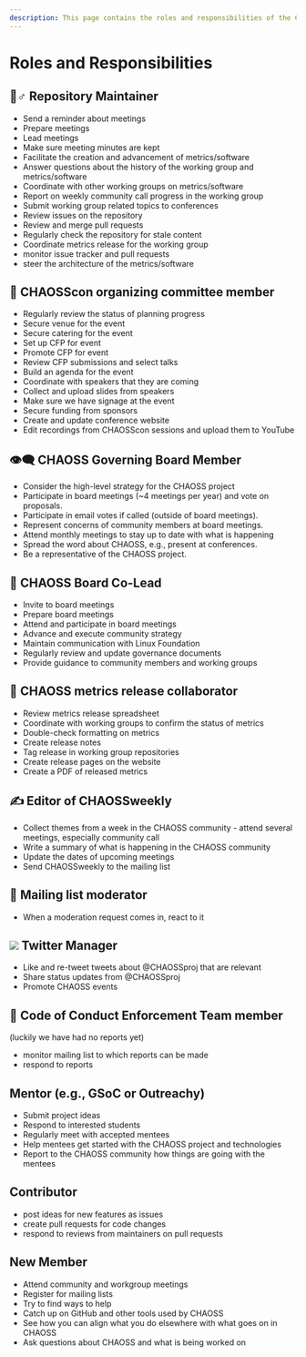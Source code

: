 ```yaml
---
description: This page contains the roles and responsibilities of the CHAOSS community
---
```


# Roles and Responsibilities

## 🙍♂ Repository Maintainer

* Send a reminder about meetings
* Prepare meetings
* Lead meetings
* Make sure meeting minutes are kept
* Facilitate the creation and advancement of metrics/software
* Answer questions about the history of the working group and metrics/software
* Coordinate with other working groups on metrics/software
* Report on weekly community call progress in the working group
* Submit working group related topics to conferences
* Review issues on the repository
* Review and merge pull requests
* Regularly check the repository for stale content
* Coordinate metrics release for the working group
* monitor issue tracker and pull requests
* steer the architecture of the metrics/software

## 🎪 CHAOSScon organizing committee member

* Regularly review the status of planning progress
* Secure venue for the event
* Secure catering for the event
* Set up CFP for event
* Promote CFP for event
* Review CFP submissions and select talks
* Build an agenda for the event
* Coordinate with speakers that they are coming
* Collect and upload slides from speakers
* Make sure we have signage at the event
* Secure funding from sponsors
* Create and update conference website
* Edit recordings from CHAOSScon sessions and upload them to YouTube

## 👁🗨 CHAOSS Governing Board Member

* Consider the high-level strategy for the CHAOSS project
* Participate in board meetings \(~4 meetings per year\) and vote on proposals.
* Participate in email votes if called \(outside of board meetings\).
* Represent concerns of community members at board meetings.
* Attend monthly meetings to stay up to date with what is happening
* Spread the word about CHAOSS, e.g., present at conferences.
* Be a representative of the CHAOSS project.

## 👤 CHAOSS Board Co-Lead

* Invite to board meetings
* Prepare board meetings
* Attend and participate in board meetings
* Advance and execute community strategy
* Maintain communication with Linux Foundation
* Regularly review and update governance documents
* Provide guidance to community members and working groups

## 📙 CHAOSS metrics release collaborator

* Review metrics release spreadsheet
* Coordinate with working groups to confirm the status of metrics
* Double-check formatting on metrics
* Create release notes
* Tag release in working group repositories
* Create release pages on the website
* Create a PDF of released metrics

## ✍ Editor of CHAOSSweekly

* Collect themes from a week in the CHAOSS community - attend several meetings, especially community call
* Write a summary of what is happening in the CHAOSS community
* Update the dates of upcoming meetings
* Send CHAOSSweekly to the mailing list

## 📩 Mailing list moderator

* When a moderation request comes in, react to it

## ![](../assets/logo.png) Twitter Manager

* Like and re-tweet tweets about @CHAOSSproj that are relevant
* Share status updates from @CHAOSSproj
* Promote CHAOSS events

## 📖 Code of Conduct Enforcement Team member

\(luckily we have had no reports yet\)

* monitor mailing list to which reports can be made
* respond to reports

## Mentor \(e.g., GSoC or Outreachy\)

* Submit project ideas
* Respond to interested students
* Regularly meet with accepted mentees
* Help mentees get started with the CHAOSS project and technologies
* Report to the CHAOSS community how things are going with the mentees

## Contributor

* post ideas for new features as issues
* create pull requests for code changes
* respond to reviews from maintainers on pull requests

## New Member

* Attend community and workgroup meetings
* Register for mailing lists
* Try to find ways to help
* Catch up on GitHub and other tools used by CHAOSS
* See how you can align what you do elsewhere with what goes on in CHAOSS
* Ask questions about CHAOSS and what is being worked on

